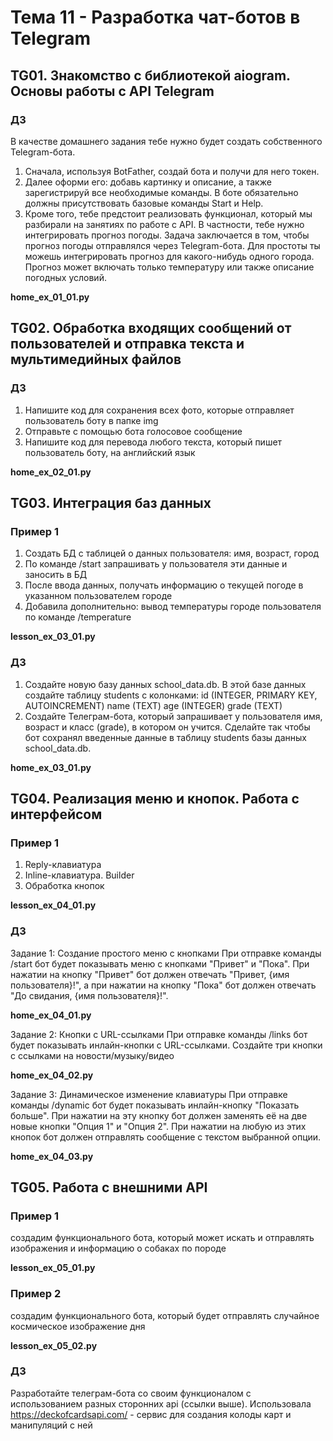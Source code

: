 # Тема 11 - Разработка чат-ботов в Telegram
## TG01. Знакомство с библиотекой aiogram. Основы работы с API Telegram
### ДЗ
В качестве домашнего задания тебе нужно будет создать собственного Telegram-бота.
1. Сначала, используя BotFather, создай бота и получи для него токен.
2. Далее оформи его: добавь картинку и описание, а также зарегистрируй все необходимые команды. 
В боте обязательно должны присутствовать базовые команды Start и Help.
3. Кроме того, тебе предстоит реализовать функционал, который мы разбирали на занятиях по работе с API. 
В частности, тебе нужно интегрировать прогноз погоды. Задача заключается в том, чтобы прогноз погоды 
отправлялся через Telegram-бота.
Для простоты ты можешь интегрировать прогноз для какого-нибудь одного города. 
Прогноз может включать только температуру или также описание погодных условий.

**home_ex_01_01.py**

## TG02. Обработка входящих сообщений от пользователей и отправка текста и мультимедийных файлов
### ДЗ
1. Напишите код для сохранения всех фото, которые отправляет пользователь боту в папке img
2. Отправьте с помощью бота голосовое сообщение
3. Напишите код для перевода любого текста, который пишет пользователь боту, на английский язык
 
**home_ex_02_01.py**

## TG03. Интеграция баз данных
### Пример 1
1. Создать БД с таблицей о данных пользователя: имя, возраст, город
2. По команде /start запрашивать у пользователя эти данные и заносить в БД
3. После ввода данных, получать информацию о текущей погоде в указанном пользователем городе
4. Добавила дополнительно: вывод температуры  городе пользователя по команде /temperature

**lesson_ex_03_01.py**

### ДЗ
1. Создайте новую базу данных school_data.db. В этой базе данных создайте таблицу students с колонками: 
id (INTEGER, PRIMARY KEY, AUTOINCREMENT) name (TEXT) age (INTEGER) grade (TEXT)
2. Создайте Телеграм-бота, который запрашивает у пользователя имя, возраст и класс (grade), 
в котором он учится. Сделайте так чтобы бот сохранял введенные данные в таблицу students 
базы данных school_data.db.

**home_ex_03_01.py**

## TG04. Реализация меню и кнопок. Работа с интерфейсом
### Пример 1
1. Reply-клавиатура
2. Inline-клавиатура. Builder
3. Обработка кнопок


**lesson_ex_04_01.py**

### ДЗ
Задание 1: Создание простого меню с кнопками
При отправке команды /start бот будет показывать меню с кнопками "Привет" и "Пока". 
При нажатии на кнопку "Привет" бот должен отвечать "Привет, {имя пользователя}!", 
а при нажатии на кнопку "Пока" бот должен отвечать "До свидания, {имя пользователя}!".

**home_ex_04_01.py**

Задание 2: Кнопки с URL-ссылками
При отправке команды /links бот будет показывать инлайн-кнопки с URL-ссылками. 
Создайте три кнопки с ссылками на новости/музыку/видео

**home_ex_04_02.py**

Задание 3: Динамическое изменение клавиатуры
При отправке команды /dynamic бот будет показывать инлайн-кнопку "Показать больше". 
При нажатии на эту кнопку бот должен заменять её на две новые кнопки "Опция 1" и "Опция 2". 
При нажатии на любую из этих кнопок бот должен отправлять сообщение с текстом выбранной опции.

**home_ex_04_03.py**

## TG05. Работа с внешними API
### Пример 1
создадим функционального бота, который может искать и отправлять изображения и информацию о собаках по породе

**lesson_ex_05_01.py**

### Пример 2
создадим функционального бота, который будет отправлять случайное космическое изображение дня

**lesson_ex_05_02.py**

### ДЗ
Разработайте телеграм-бота со своим функционалом с использованием разных сторонних api (ссылки выше).
Использовала https://deckofcardsapi.com/ - сервис для создания колоды карт и манипуляций с ней
